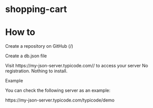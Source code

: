 # shopping-cart


<h1>How to</h1>
<p>
Create a repository on GitHub (<your-username>/<your-repo>)
  </p>
  <p>
Create a db.json file
  </p>
  <p>
Visit https://my-json-server.typicode.com/<your-username>/<your-repo> to access your server
No registration. Nothing to install.
    </p>
    <p>
Example
    </p>
    <p>
You can check the following server as an example:
    </p>
    <p>
https://my-json-server.typicode.com/typicode/demo
    </p>
